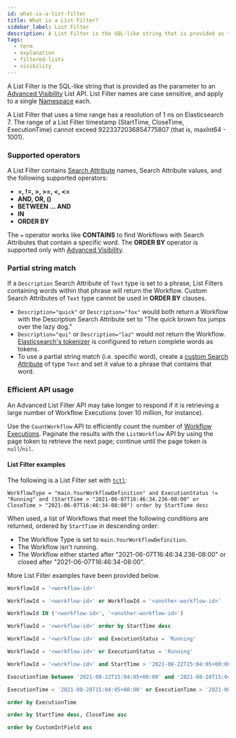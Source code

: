 ```yaml
---
id: what-is-a-list-filter
title: What is a List Filter?
sidebar_label: List Filter
description: A List Filter is the SQL-like string that is provided as the parameter to an Advanced Visibility List API.
tags:
  - term
  - explanation
  - filtered-lists
  - visibility
---
```


A List Filter is the SQL-like string that is provided as the parameter to an [Advanced Visibility](/concepts/what-is-advanced-visibility) List API.
List Filter names are case sensitive, and apply to a single [Namespace](/concepts/what-is-a-namespace) each.

A List Filter that uses a time range has a resolution of 1 ns on Elasticsearch 7.
The range of a List Filter timestamp (StartTime, CloseTime, ExecutionTime) cannot exceed 9223372036854775807 (that is, maxInt64 - 1001).

### Supported operators

A List Filter contains [Search Attribute](/concepts/what-is-a-search-attribute) names, Search Attribute values, and the following supported operators:

- **=, !=, >, >=, <, <=**
- **AND, OR, ()**
- **BETWEEN ... AND**
- **IN**
- **ORDER BY**

The `=` operator works like **CONTAINS** to find Workflows with Search Attributes that contain a specific word.
The **ORDER BY** operator is supported only with [Advanced Visibility](/clusters/how-to-integrate-elasticsearch-into-a-temporal-cluster).

### Partial string match

If a `Description` Search Attribute of `Text` type is set to a phrase, List Filters containing words within that phrase will return the Workflow.
Custom Search Attributes of `Text` type cannot be used in **ORDER BY** clauses.

- `Description="quick"` or `Description="fox"` would both return a Workflow with the Description Search Attribute set to "The quick brown fox jumps over the lazy dog."
- `Description="qui"` or `Description="laz"` would not return the Workflow.
  [Elasticsearch's tokenizer](https://www.elastic.co/guide/en/elasticsearch/reference/current/analysis-standard-tokenizer.html) is configured to return complete words as tokens.
- To use a partial string match (i.e. specific word), create a [custom Search Attribute](/app-dev-context/observability#custom-search-attributes) of type `Text` and set it value to a phrase that contains that word.

### Efficient API usage

An Advanced List Filter API may take longer to respond if it is retrieving a large number of Workflow Executions (over 10 million, for instance).

Use the `CountWorkflow` API to efficiently count the number of [Workflow Executions](/concepts/what-is-a-workflow-execution).
Paginate the results with the `ListWorkflow` API by using the page token to retrieve the next page; continue until the page token is `null`/`nil`.

#### List Filter examples

The following is a List Filter set with [`tctl`](/tctl-v1-workflow#list):

```
WorkflowType = "main.YourWorkflowDefinition" and ExecutionStatus != "Running" and (StartTime > "2021-06-07T16:46:34.236-08:00" or CloseTime > "2021-06-07T16:46:34-08:00") order by StartTime desc
```

When used, a list of Workflows that meet the following conditions are returned, ordered by `StartTime` in descending order:

- The Workflow Type is set to `main.YourWorkflowDefinition`.
- The Workflow isn't running.
- The Workflow either started after "2021-06-07T16:46:34.236-08:00" or closed after "2021-06-07T16:46:34-08:00".

More List Filter examples have been provided below.

```sql
WorkflowId = '<workflow-id>'
```

```sql
WorkflowId = '<workflow-id>' or WorkflowId = '<another-workflow-id>'
```

```sql
WorkflowId IN ('<workflow-id>', '<another-workflow-id>')
```

```sql
WorkflowId = '<workflow-id>' order by StartTime desc
```

```sql
WorkflowId = '<workflow-id>' and ExecutionStatus = 'Running'
```

```sql
WorkflowId = '<workflow-id>' or ExecutionStatus = 'Running'
```

```sql
WorkflowId = '<workflow-id>' and StartTime > '2021-08-22T15:04:05+00:00'
```

```sql
ExecutionTime between '2021-08-22T15:04:05+00:00' and '2021-08-28T15:04:05+00:00'
```

```sql
ExecutionTime < '2021-08-28T15:04:05+00:00' or ExecutionTime > '2021-08-22T15:04:05+00:00'
```

```sql
order by ExecutionTime
```

```sql
order by StartTime desc, CloseTime asc
```

```sql
order by CustomIntField asc
```
